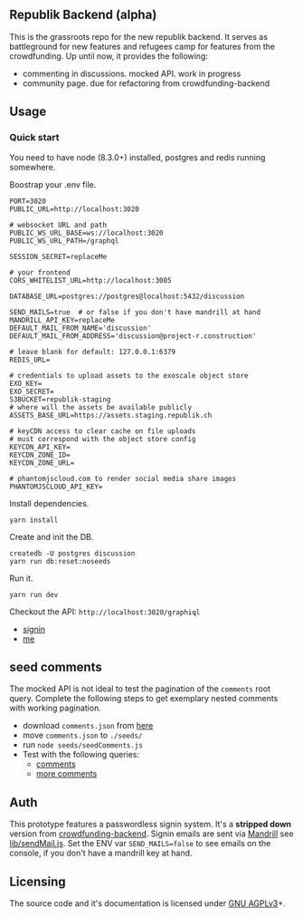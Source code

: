 Republik Backend (alpha)
----------------------------

This is the grassroots repo for the new republik backend. It serves as battleground for new features and refugees camp for features from the crowdfunding. Up until now, it provides the following:

 - commenting in discussions. mocked API. work in progress
 - community page. due for refactoring from crowdfunding-backend

## Usage

### Quick start
You need to have node (8.3.0+) installed, postgres and redis running somewhere.

Boostrap your .env file.
```
PORT=3020
PUBLIC_URL=http://localhost:3020

# websocket URL and path
PUBLIC_WS_URL_BASE=ws://localhost:3020
PUBLIC_WS_URL_PATH=/graphql

SESSION_SECRET=replaceMe

# your frontend
CORS_WHITELIST_URL=http://localhost:3005

DATABASE_URL=postgres://postgres@localhost:5432/discussion

SEND_MAILS=true  # or false if you don't have mandrill at hand
MANDRILL_API_KEY=replaceMe
DEFAULT_MAIL_FROM_NAME='discussion'
DEFAULT_MAIL_FROM_ADDRESS='discussion@project-r.construction'

# leave blank for default: 127.0.0.1:6379
REDIS_URL=

# credentials to upload assets to the exoscale object store
EXO_KEY=
EXO_SECRET=
S3BUCKET=republik-staging
# where will the assets be available publicly
ASSETS_BASE_URL=https://assets.staging.republik.ch

# keyCDN access to clear cache on file uploads
# must correspond with the object store config
KEYCDN_API_KEY=
KEYCDN_ZONE_ID=
KEYCDN_ZONE_URL=

# phantomjscloud.com to render social media share images
PHANTOMJSCLOUD_API_KEY=
```

Install dependencies.
```
yarn install
```

Create and init the DB.
```
createdb -U postgres discussion
yarn run db:reset:noseeds
```

Run it.
```
yarn run dev
```

Checkout the API: `http://localhost:3020/graphiql`
- [signin](http://localhost:3020/graphiql?query=mutation%20%7BsignIn(email%3A%20%22patrick.recher%40project-r.construction%22)%20%7B%0A%20%20phrase%0A%7D%7D)
- [me](http://localhost:3020/graphiql?query=query%20%7Bme%20%7B%0A%20%20id%0A%20%20email%0A%7D%7D)


## seed comments
The mocked API is not ideal to test the pagination of the `comments` root query. Complete the following steps to get exemplary nested comments with working pagination.
- download `comments.json` from [here](https://comments-tqtwgqaery.now.sh)
- move `comments.json` to `./seeds/`
- run `node seeds/seedComments.js`
- Test with the following queries:
  - [comments](http://localhost:3020/graphiql?query=query%20getDiscussion(%24parentId%3A%20ID%2C%20%24after%3A%20String)%20%7B%0A%20%20discussions%20%7B%0A%20%20%20%20id%0A%20%20%20%20comments(first%3A%203%2C%20parentId%3A%20%24parentId%2C%20after%3A%20%24after%2C%20orderBy%3A%20HOT%2C%20orderDirection%3A%20DESC)%20%7B%0A%20%20%20%20%20%20...ConnectionInfo%0A%20%20%20%20%20%20nodes%20%7B%0A%20%20%20%20%20%20%20%20...Comment%0A%20%20%20%20%20%20%20%20comments%20%7B%0A%20%20%20%20%20%20%20%20%20%20...ConnectionInfo%0A%20%20%20%20%20%20%20%20%20%20nodes%20%7B%0A%20%20%20%20%20%20%20%20%20%20%20%20...Comment%0A%20%20%20%20%20%20%20%20%20%20%20%20comments%20%7B%0A%20%20%20%20%20%20%20%20%20%20%20%20%20%20...ConnectionInfo%0A%20%20%20%20%20%20%20%20%20%20%20%20%20%20nodes%20%7B%0A%20%20%20%20%20%20%20%20%20%20%20%20%20%20%20%20...Comment%0A%20%20%20%20%20%20%20%20%20%20%20%20%20%20%20%20comments%20%7B%0A%20%20%20%20%20%20%20%20%20%20%20%20%20%20%20%20%20%20...ConnectionInfo%0A%20%20%20%20%20%20%20%20%20%20%20%20%20%20%20%20%20%20nodes%20%7B%0A%20%20%20%20%20%20%20%20%20%20%20%20%20%20%20%20%20%20%20%20...Comment%0A%20%20%20%20%20%20%20%20%20%20%20%20%20%20%20%20%20%20%7D%0A%20%20%20%20%20%20%20%20%20%20%20%20%20%20%20%20%7D%0A%20%20%20%20%20%20%20%20%20%20%20%20%20%20%7D%0A%20%20%20%20%20%20%20%20%20%20%20%20%7D%0A%20%20%20%20%20%20%20%20%20%20%7D%0A%20%20%20%20%20%20%20%20%7D%0A%20%20%20%20%20%20%7D%0A%20%20%20%20%7D%0A%20%20%7D%0A%7D%0A%0Afragment%20ConnectionInfo%20on%20CommentConnection%20%7B%0A%20%20totalCount%0A%20%20pageInfo%20%7B%0A%20%20%20%20hasNextPage%0A%20%20%20%20endCursor%0A%20%20%7D%0A%7D%0A%0Afragment%20Comment%20on%20Comment%20%7B%0A%20%20id%0A%20%20content%0A%20%20depth%0A%20%20_depth%0A%20%20createdAt%0A%20%20hottnes%0A%7D%0A&operationName=getDiscussion&variables=)
  - [more comments](http://localhost:3020/graphiql?query=query%20getDiscussion(%24parentId%3A%20ID%2C%20%24after%3A%20String)%20%7B%0A%20%20discussions%20%7B%0A%20%20%20%20id%0A%20%20%20%20comments(first%3A%203%2C%20parentId%3A%20%24parentId%2C%20after%3A%20%24after%2C%20orderBy%3A%20HOT%2C%20orderDirection%3A%20ASC)%20%7B%0A%20%20%20%20%20%20...ConnectionInfo%0A%20%20%20%20%20%20nodes%20%7B%0A%20%20%20%20%20%20%20%20...Comment%0A%20%20%20%20%20%20%20%20comments%20%7B%0A%20%20%20%20%20%20%20%20%20%20...ConnectionInfo%0A%20%20%20%20%20%20%20%20%20%20nodes%20%7B%0A%20%20%20%20%20%20%20%20%20%20%20%20...Comment%0A%20%20%20%20%20%20%20%20%20%20%20%20comments%20%7B%0A%20%20%20%20%20%20%20%20%20%20%20%20%20%20...ConnectionInfo%0A%20%20%20%20%20%20%20%20%20%20%20%20%20%20nodes%20%7B%0A%20%20%20%20%20%20%20%20%20%20%20%20%20%20%20%20...Comment%0A%20%20%20%20%20%20%20%20%20%20%20%20%20%20%20%20comments%20%7B%0A%20%20%20%20%20%20%20%20%20%20%20%20%20%20%20%20%20%20...ConnectionInfo%0A%20%20%20%20%20%20%20%20%20%20%20%20%20%20%20%20%20%20nodes%20%7B%0A%20%20%20%20%20%20%20%20%20%20%20%20%20%20%20%20%20%20%20%20...Comment%0A%20%20%20%20%20%20%20%20%20%20%20%20%20%20%20%20%20%20%20%20comments%20%7B%0A%20%20%20%20%20%20%20%20%20%20%20%20%20%20%20%20%20%20%20%20%20%20...ConnectionInfo%0A%20%20%20%20%20%20%20%20%20%20%20%20%20%20%20%20%20%20%20%20%20%20nodes%20%7B%0A%20%20%20%20%20%20%20%20%20%20%20%20%20%20%20%20%20%20%20%20%20%20%20%20...Comment%0A%20%20%20%20%20%20%20%20%20%20%20%20%20%20%20%20%20%20%20%20%20%20%20%20comments%20%7B%0A%20%20%20%20%20%20%20%20%20%20%20%20%20%20%20%20%20%20%20%20%20%20%20%20%20%20...ConnectionInfo%0A%20%20%20%20%20%20%20%20%20%20%20%20%20%20%20%20%20%20%20%20%20%20%20%20%20%20nodes%20%7B%0A%20%20%20%20%20%20%20%20%20%20%20%20%20%20%20%20%20%20%20%20%20%20%20%20%20%20%20%20...Comment%0A%20%20%20%20%20%20%20%20%20%20%20%20%20%20%20%20%20%20%20%20%20%20%20%20%20%20%20%20comments%20%7B%0A%20%20%20%20%20%20%20%20%20%20%20%20%20%20%20%20%20%20%20%20%20%20%20%20%20%20%20%20%20%20...ConnectionInfo%0A%20%20%20%20%20%20%20%20%20%20%20%20%20%20%20%20%20%20%20%20%20%20%20%20%20%20%20%20%20%20nodes%20%7B%0A%20%20%20%20%20%20%20%20%20%20%20%20%20%20%20%20%20%20%20%20%20%20%20%20%20%20%20%20%20%20%20%20...Comment%0A%20%20%20%20%20%20%20%20%20%20%20%20%20%20%20%20%20%20%20%20%20%20%20%20%20%20%20%20%20%20%20%20comments%20%7B%0A%20%20%20%20%20%20%20%20%20%20%20%20%20%20%20%20%20%20%20%20%20%20%20%20%20%20%20%20%20%20%20%20%20%20totalCount%0A%20%20%20%20%20%20%20%20%20%20%20%20%20%20%20%20%20%20%20%20%20%20%20%20%20%20%20%20%20%20%20%20%7D%0A%20%20%20%20%20%20%20%20%20%20%20%20%20%20%20%20%20%20%20%20%20%20%20%20%20%20%20%20%20%20%7D%0A%20%20%20%20%20%20%20%20%20%20%20%20%20%20%20%20%20%20%20%20%20%20%20%20%20%20%20%20%7D%0A%20%20%20%20%20%20%20%20%20%20%20%20%20%20%20%20%20%20%20%20%20%20%20%20%20%20%7D%0A%20%20%20%20%20%20%20%20%20%20%20%20%20%20%20%20%20%20%20%20%20%20%20%20%7D%0A%20%20%20%20%20%20%20%20%20%20%20%20%20%20%20%20%20%20%20%20%20%20%7D%0A%20%20%20%20%20%20%20%20%20%20%20%20%20%20%20%20%20%20%20%20%7D%0A%20%20%20%20%20%20%20%20%20%20%20%20%20%20%20%20%20%20%7D%0A%20%20%20%20%20%20%20%20%20%20%20%20%20%20%20%20%7D%0A%20%20%20%20%20%20%20%20%20%20%20%20%20%20%7D%0A%20%20%20%20%20%20%20%20%20%20%20%20%7D%0A%20%20%20%20%20%20%20%20%20%20%7D%0A%20%20%20%20%20%20%20%20%7D%0A%20%20%20%20%20%20%7D%0A%20%20%20%20%7D%0A%20%20%7D%0A%7D%0A%0Afragment%20ConnectionInfo%20on%20CommentConnection%20%7B%0A%20%20totalCount%0A%20%20pageInfo%20%7B%0A%20%20%20%20hasNextPage%0A%20%20%20%20endCursor%0A%20%20%7D%0A%7D%0A%0Afragment%20Comment%20on%20Comment%20%7B%0A%20%20id%0A%20%20content%0A%20%20depth%0A%20%20_depth%0A%20%20createdAt%0A%20%20hottnes%0A%7D%0A&operationName=getDiscussion&variables=%7B%0A%20%20%22after%22%3A%20%22eyJvcmRlckJ5IjoiSE9UIiwib3JkZXJEaXJlY3Rpb24iOiJERVNDIiwicGFyZW50SWQiOiJhZGQzMmUxMy1hYzIyLWU1ZGItZTMyOC01NjU5NTJkNjAwM2MiLCJhZnRlcklkIjoiMWVhNzhkZjgtNDE1Ny1mYTcwLWM5ZDYtMDU3Y2NkNDk5ZTlhIn0%3D%22%0A%7D)

## Auth
This prototype features a passwordless signin system. It's a **stripped down** version from [crowdfunding-backend](https://github.com/orbiting/crowdfunding-backend). Signin emails are sent via [Mandrill](https://mandrillapp.com) see [lib/sendMail.js](lib/sendMail.js). Set the ENV var `SEND_MAILS=false` to see emails on the console, if you don't have a mandrill key at hand.

## Licensing
The source code and it's documentation is licensed under [GNU AGPLv3](LICENSE)+.
